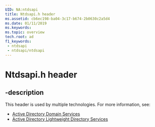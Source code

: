 ```yaml
---
UID: NA:ntdsapi
title: Ntdsapi.h header
ms.assetid: cb6ec198-ba04-3c17-b674-2b0630c2a5d4
ms.date: 01/11/2019
ms.keywords: 
ms.topic: overview
tech.root: ad
f1_keywords:
 - ntdsapi
 - ntdsapi/ntdsapi
---
```


# Ntdsapi.h header


## -description

This header is used by multiple technologies. For more information, see:

- [Active Directory Domain Services](../_ad/index.md)
- [Active Directory Lightweight Directory Services](../_adam/index.md)

